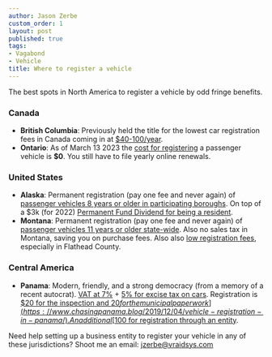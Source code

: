```yaml
---
author: Jason Zerbe
custom_order: 1
layout: post
published: true
tags:
- Vagabond
- Vehicle
title: Where to register a vehicle
---
```

The best spots in North America to register a vehicle by odd fringe benefits.

### Canada
- __British Columbia__: Previously held the title for the lowest car registration fees in Canada coming in at
[$40-100/year](https://cdn.ymaws.com/www.irponline.org/resource/resmgr/fee_schedules/bc_feechart_11.29.12.pdf).
- __Ontario__: As of March 13 2023 the
[cost for registering](https://www.ontario.ca/page/driver-and-vehicle-fees) a passenger vehicle is __$0__. You still have to file yearly online renewals.

### United States
- __Alaska__: Permanent registration (pay one fee and never again) of
[passenger vehicles 8 years or older in participating boroughs](http://doa.alaska.gov/dmv/reg/Perm_Reg.htm).
On top of a $3k (for 2022) [Permanent Fund Dividend for being a resident](https://pfd.alaska.gov/).
- __Montana__: Permanent registration (pay one fee and never again) of
[passenger vehicles 11 years or older state-wide](https://dojmt.gov/driving/vehicle-title-and-registration/#lightvehiclepr).
Also no sales tax in Montana, saving you on purchase fees. Also also
[low registration fees](https://leg.mt.gov/content/publications/fiscal/2023-Interim/Aug-2021/Vehicle-Fee-Brochure.pdf),
especially in Flathead County.

### Central America
- __Panama__: Modern, friendly, and a strong democracy (from a memory of a recent autocrat).
[VAT at 7%](https://taxsummaries.pwc.com/panama/corporate/other-taxes) +
[5% for excise tax on cars](https://kpmg.com/us/en/home/insights/2022/06/tnf-panama-exemption-from-selective-consumption-tax-for-electric-vehicles.html).
Registration is [$20 for the inspection and $20 for the municipal paperwork](https://www.chasingpanama.blog/2019/12/04/vehicle-registration-in-panama/).
An additional [$100 for registration through an entity](https://www.relofirm.com/corporation_vehicle_registration/).

Need help setting up a business entity to register your vehicle in any of these jurisdictions?
Shoot me an email: <jzerbe@vraidsys.com>
